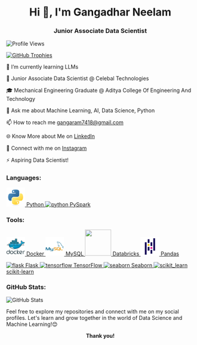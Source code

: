 <h1 align="center">Hi 👋, I'm Gangadhar Neelam</h1>
<h3 align="center">Junior Associate Data Scientist</h3>

<p align="left"> <img src="https://komarev.com/ghpvc/?username=GangadharNeelam&label=Profile%20views&color=0e75b6&style=flat" alt="Profile Views" /> </p>

<p align="left">
  <a href="https://github.com/ryo-ma/github-profile-trophy">
    <img src="https://github-profile-trophy.vercel.app/?username=GangadharNeelam" alt="GitHub Trophies" />
  </a>
</p>

<p align="left">
  🔭 I’m currently learning LLMs<br>
  
  🌱 Junior Associate Data Scientist @ Celebal Technologies<br>
  
  🎓 Mechanical Engineering Graduate @ Aditya College Of Engineering And Technology<br>
  
  💬 Ask me about Machine Learning, AI, Data Science, Python<br>
  
  📫 How to reach me <a href="mailto:gangaram7418@gmail.com">gangaram7418@gmail.com</a><br>
  
  🌐 Know More about Me on <a href="https://www.linkedin.com/in/gangadhar-neelam/">LinkedIn</a><br>
  
  📸 Connect with me on <a href="https://instagram.com/ganga_ram_gr?utm_source=qr&igshid=MzNlNGNkZWQ4Mg==">Instagram</a><br>
  
  ⚡ Aspiring Data Scientist!
</p>


<h3 align="left">Languages:</h3>
<p align="left">
    <a href="https://www.python.org" target="_blank" rel="noreferrer">
        <img src="https://raw.githubusercontent.com/devicons/devicon/master/icons/python/python-original.svg" alt="python" width="50" height="50"/>
        Python
    </a>
      <a href="https://www.python.org" target="_blank" rel="noreferrer">
        <img src="https://upload.wikimedia.org/wikipedia/commons/thumb/f/f3/Apache_Spark_logo.svg/768px-Apache_Spark_logo.svg.png?20210416091439" alt="python" width="50" height="50"/>
        PySpark
    </a>
</p>

<h3 align="left">Tools:</h3>
<p align="left">
  <a href="https://www.docker.com/" target="_blank" rel="noreferrer">
    <img src="https://raw.githubusercontent.com/devicons/devicon/master/icons/docker/docker-original-wordmark.svg" alt="docker" width="50" height="50"/>
    Docker
  </a>
  <a href="https://www.mysql.com/" target="_blank" rel="noreferrer">
    <img src="https://raw.githubusercontent.com/devicons/devicon/master/icons/mysql/mysql-original-wordmark.svg" alt="mysql" width="50" height="50"/>
    MySQL
  </a>
  <a href="https://databricks.com/" target="_blank" rel="noreferrer">
    <img src="https://upload.wikimedia.org/wikipedia/commons/6/63/Databricks_Logo.png?20230109143554" width="70" height="70"/>
    Databricks
  </a>
  <a href="https://pandas.pydata.org/" target="_blank" rel="noreferrer">
    <img src="https://raw.githubusercontent.com/devicons/devicon/2ae2a900d2f041da66e950e4d48052658d850630/icons/pandas/pandas-original.svg" alt="pandas" width="50" height="50"/>
    Pandas
  </a>
</p>

<p align="left">
  <a href="https://flask.palletsprojects.com/" target="_blank" rel="noreferrer">
    <img src="https://www.vectorlogo.zone/logos/pocoo_flask/pocoo_flask-icon.svg" alt="flask" width="50" height="50"/>
    Flask
  </a>
  <a href="https://www.tensorflow.org" target="_blank" rel="noreferrer">
    <img src="https://www.vectorlogo.zone/logos/tensorflow/tensorflow-icon.svg" alt="tensorflow" width="50" height="50"/>
    TensorFlow
  </a>
  <a href="https://seaborn.pydata.org/" target="_blank" rel="noreferrer">
    <img src="https://seaborn.pydata.org/_images/logo-mark-lightbg.svg" alt="seaborn" width="50" height="50"/>
    Seaborn
  </a>
  <a href="https://scikit-learn.org/" target="_blank" rel="noreferrer">
    <img src="https://upload.wikimedia.org/wikipedia/commons/0/05/Scikit_learn_logo_small.svg" alt="scikit_learn" width="50" height="50"/>
    scikit-learn
  </a>
</p>

<h3 align="left">GitHub Stats:</h3>
<p align="left">
  <img src="https://github-readme-stats.vercel.app/api?username=GangadharNeelam&show_icons=true&locale=en" alt="GitHub Stats">
</p>

<p align="left">Feel free to explore my repositories and connect with me on my social profiles. Let's learn and grow together in the world of Data Science and Machine Learning!😊</p>

<p align="center"><b>Thank you!</b></p>
